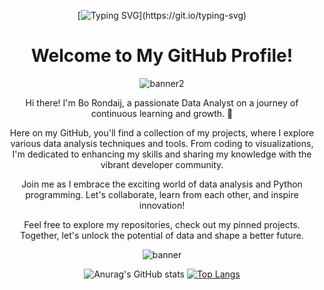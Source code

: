 <div align="center">

[![Typing SVG](https://readme-typing-svg.demolab.com?font=Fira+Code&pause=700&color=FFFFFF&center=true&vCenter=true&width=435&lines=Data+Analyst;Python;Power+Bi;Data+Engineer;)](https://git.io/typing-svg)

# Welcome to My GitHub Profile!
![banner2](https://github.com/bmmrxx/bmmrxx/assets/139537072/daed47ed-178a-4e17-a665-16b959a979db)

Hi there! I'm Bo Rondaij, a passionate Data Analyst on a journey of continuous learning and growth. 🚀

Here on my GitHub, you'll find a collection of my projects, where I explore various data analysis techniques and tools. From coding to visualizations, I'm dedicated to enhancing my skills and sharing my knowledge with the vibrant developer community.

Join me as I embrace the exciting world of data analysis and Python programming. Let's collaborate, learn from each other, and inspire innovation!

Feel free to explore my repositories, check out my pinned projects. Together, let's unlock the potential of data and shape a better future.


![banner](https://github.com/bmmrxx/bmmrxx/assets/139537072/8859d8c1-10d0-4aa6-a832-a14e88020d40)

![Anurag's GitHub stats](https://github-readme-stats.vercel.app/api?username=bmmrxx&show_icons=true&theme=tokyonight)
[![Top Langs](https://github-readme-stats.vercel.app/api/top-langs/?username=bmmrxx&layout=compact&theme=tokyonight)](https://github.com/bmmrxx)
</div>

